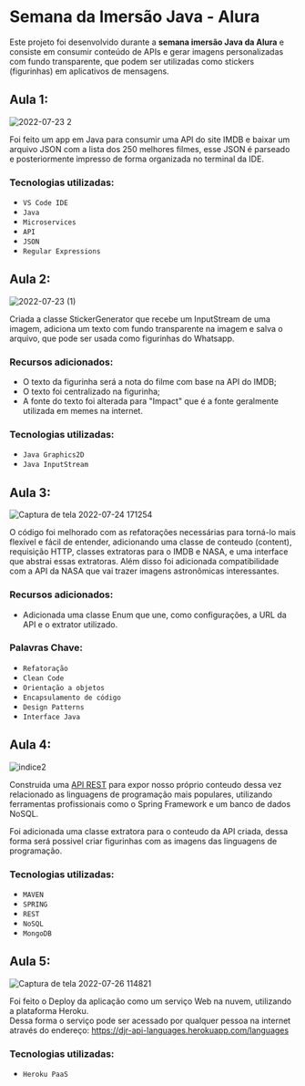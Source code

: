 # Semana da Imersão Java - Alura
Este projeto foi desenvolvido durante a **semana imersão Java da Alura** e consiste em consumir conteúdo de APIs e gerar imagens personalizadas com fundo transparente, que podem ser utilizadas como stickers (figurinhas) em aplicativos de mensagens.

## Aula 1:

![2022-07-23 2](https://user-images.githubusercontent.com/57844726/180657572-fd4ee968-5844-4e81-a8b2-14a275178a6a.png)

Foi feito um app em Java para consumir uma API do site IMDB e baixar um arquivo JSON com a lista dos 250 melhores filmes, esse JSON é parseado e posteriormente impresso de forma organizada no terminal da IDE.

### Tecnologias utilizadas: 
- `VS Code IDE`
- `Java`
- `Microservices`
- `API`
- `JSON`
- `Regular Expressions`


## Aula 2:
![2022-07-23 (1)](https://user-images.githubusercontent.com/57844726/180657899-b1417c99-d066-4381-be7c-05a1688dc8b3.png)

Criada a classe StickerGenerator que recebe um InputStream de uma imagem, adiciona um texto com fundo transparente na imagem e salva o arquivo, que pode ser usada como figurinhas do Whatsapp.

### Recursos adicionados:
- O texto da figurinha será a nota do filme com base na API do IMDB;
- O texto foi centralizado na figurinha;
- A fonte do texto foi alterada para "Impact" que é a fonte geralmente utilizada em memes na internet.

### Tecnologias utilizadas:
- `Java Graphics2D`
- `Java InputStream`

## Aula 3:
![Captura de tela 2022-07-24 171254](https://user-images.githubusercontent.com/57844726/180664212-05142ade-056a-44f6-872c-ee7996bb55a0.png)

O código foi melhorado com as refatorações necessárias para torná-lo mais flexível e fácil de entender, adicionando uma classe de conteudo (content), requisição HTTP, classes extratoras para o IMDB e NASA, e uma interface que abstrai essas extratoras.
Além disso foi adicionada compatibilidade com a API da NASA que vai trazer imagens astronômicas interessantes.

### Recursos adicionados:
- Adicionada uma classe Enum que une, como configurações, a URL da API e o extrator utilizado.

### Palavras Chave:
- `Refatoração`
- `Clean Code`
- `Orientação a objetos`
- `Encapsulamento de código`
- `Design Patterns`
- `Interface Java`

## Aula 4:

![indice2](https://user-images.githubusercontent.com/57844726/183256574-413c29a7-a1c4-4a3a-aac1-d486d7bc6d9f.jpg)

Construida uma [API REST](https://github.com/eng-david/linguagens-api) para expor nosso próprio conteudo dessa vez relacionado as linguagens de programação mais populares, utilizando ferramentas profissionais como o Spring Framework e um banco de dados NoSQL.<br>

Foi adicionada uma classe extratora para o conteudo da API criada, dessa forma será possivel criar figurinhas com as imagens das linguagens de programação.

### Tecnologias utilizadas:
- `MAVEN`
- `SPRING`
- `REST`
- `NoSQL`
- `MongoDB`

## Aula 5:

![Captura de tela 2022-07-26 114821](https://user-images.githubusercontent.com/57844726/181037937-43eb90b6-4add-4d65-b572-e73573efacce.png)

Foi feito o Deploy da aplicação como um serviço Web na nuvem, utilizando a plataforma Heroku.<br>
Dessa forma o serviço pode ser acessado por qualquer pessoa na internet através do endereço: https://djr-api-languages.herokuapp.com/languages

### Tecnologias utilizadas:
- `Heroku PaaS`

